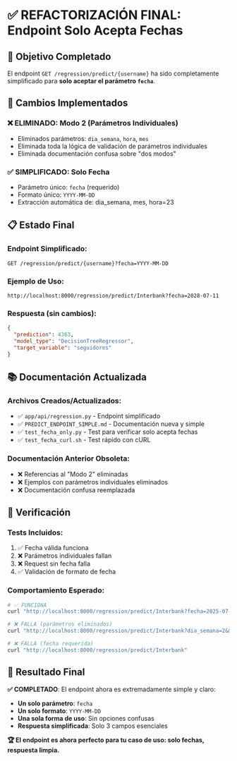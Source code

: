 # ✅ REFACTORIZACIÓN FINAL: Endpoint Solo Acepta Fechas

## 🎯 Objetivo Completado

El endpoint `GET /regression/predict/{username}` ha sido completamente simplificado para **solo aceptar el parámetro `fecha`**.

## 🔧 Cambios Implementados

### ❌ **ELIMINADO: Modo 2 (Parámetros Individuales)**
- Eliminados parámetros: `dia_semana`, `hora`, `mes`
- Eliminada toda la lógica de validación de parámetros individuales
- Eliminada documentación confusa sobre "dos modos"

### ✅ **SIMPLIFICADO: Solo Fecha**
- Parámetro único: `fecha` (requerido)
- Formato único: `YYYY-MM-DD`
- Extracción automática de: dia_semana, mes, hora=23

## 📋 Estado Final

### **Endpoint Simplificado:**
```
GET /regression/predict/{username}?fecha=YYYY-MM-DD
```

### **Ejemplo de Uso:**
```
http://localhost:8000/regression/predict/Interbank?fecha=2028-07-11
```

### **Respuesta (sin cambios):**
```json
{
  "prediction": 4363,
  "model_type": "DecisionTreeRegressor",
  "target_variable": "seguidores"
}
```

## 📚 Documentación Actualizada

### **Archivos Creados/Actualizados:**
- ✅ `app/api/regression.py` - Endpoint simplificado
- ✅ `PREDICT_ENDPOINT_SIMPLE.md` - Documentación nueva y simple
- ✅ `test_fecha_only.py` - Test para verificar solo acepta fechas
- ✅ `test_fecha_curl.sh` - Test rápido con cURL

### **Documentación Anterior Obsoleta:**
- ❌ Referencias al "Modo 2" eliminadas
- ❌ Ejemplos con parámetros individuales eliminados
- ❌ Documentación confusa reemplazada

## 🧪 Verificación

### **Tests Incluidos:**
1. ✅ Fecha válida funciona
2. ❌ Parámetros individuales fallan
3. ❌ Request sin fecha falla
4. ✅ Validación de formato de fecha

### **Comportamiento Esperado:**
```bash
# ✅ FUNCIONA
curl "http://localhost:8000/regression/predict/Interbank?fecha=2025-07-11"

# ❌ FALLA (parámetros eliminados)
curl "http://localhost:8000/regression/predict/Interbank?dia_semana=2&mes=10"

# ❌ FALLA (fecha requerida)
curl "http://localhost:8000/regression/predict/Interbank"
```

## 🎉 Resultado Final

**✅ COMPLETADO**: El endpoint ahora es extremadamente simple y claro:
- **Un solo parámetro**: `fecha`
- **Un solo formato**: `YYYY-MM-DD`
- **Una sola forma de uso**: Sin opciones confusas
- **Respuesta simplificada**: Solo 3 campos esenciales

**🏆 El endpoint es ahora perfecto para tu caso de uso: solo fechas, respuesta limpia.**
